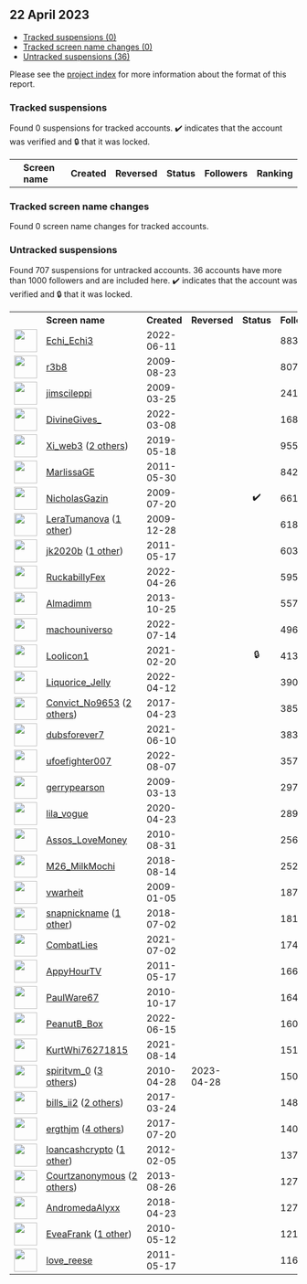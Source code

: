 ## 22 April 2023

* [Tracked suspensions (0)](#tracked-suspensions)
* [Tracked screen name changes (0)](#tracked-screen-name-changes)
* [Untracked suspensions (36)](#untracked-suspensions)

Please see the [project index](https://github.com/travisbrown/twitter-watch) for more information about the format of this report.

### Tracked suspensions

Found 0 suspensions for tracked accounts.
  ✔️ indicates that the account was verified and 🔒 that it was locked.

<table>
    <tr>
        <th></th>
        <th align="left">Screen name</th>
        <th align="left">Created</th>
        <th align="left">Reversed</th>
        <th align="left">Status</th>
        <th align="left">Followers</th>
        <th align="left">Ranking</th></tr>
    </tr></table>

### Tracked screen name changes

Found 0 screen name changes for tracked accounts.

### Untracked suspensions

Found 707 suspensions for untracked accounts.
36 accounts have more than 1000 followers and are included here.
  ✔️ indicates that the account was verified and 🔒 that it was locked.

<table>
    <tr>
        <th></th>
        <th align="left">Screen name</th>
        <th align="left">Created</th>
        <th align="left">Reversed</th>
        <th align="left">Status</th>
        <th align="left">Followers</th>
    </tr>
        <tr>
            <td><a href="https://twitter.com/intent/user?user_id=1535652111903780864">
                <img src="https://pbs.twimg.com/profile_images/1591347998340308992/hkDjoaYL_normal.jpg" width="40px" height="40px" align="center"/></a>
            </td>
            <td>
                <a href="https://twitter.com/Echi_Echi3">Echi_Echi3</a></td>
            <td>2022-06-11</td>
            <td></td>
            <td align="center"></td>
            <td>88385</td>
        </tr>
        <tr>
            <td><a href="https://twitter.com/intent/user?user_id=68143896">
                <img src="https://pbs.twimg.com/profile_images/1463375794185838593/UEZQg5TP_normal.jpg" width="40px" height="40px" align="center"/></a>
            </td>
            <td>
                <a href="https://twitter.com/r3b8">r3b8</a></td>
            <td>2009-08-23</td>
            <td></td>
            <td align="center"></td>
            <td>80740</td>
        </tr>
        <tr>
            <td><a href="https://twitter.com/intent/user?user_id=26426586">
                <img src="https://pbs.twimg.com/profile_images/1360851758407327745/lsD-FTkZ_normal.jpg" width="40px" height="40px" align="center"/></a>
            </td>
            <td>
                <a href="https://twitter.com/jimscileppi">jimscileppi</a></td>
            <td>2009-03-25</td>
            <td></td>
            <td align="center"></td>
            <td>24151</td>
        </tr>
        <tr>
            <td><a href="https://twitter.com/intent/user?user_id=1501263414060060674">
                <img src="https://pbs.twimg.com/profile_images/1594466900662272002/2E_Dh6Mn_normal.jpg" width="40px" height="40px" align="center"/></a>
            </td>
            <td>
                <a href="https://twitter.com/DivineGives_">DivineGives_</a></td>
            <td>2022-03-08</td>
            <td></td>
            <td align="center"></td>
            <td>16808</td>
        </tr>
        <tr>
            <td><a href="https://twitter.com/intent/user?user_id=1129683600931205121">
                <img src="https://pbs.twimg.com/profile_images/1595929896710184960/SHaTddD2_normal.jpg" width="40px" height="40px" align="center"/></a>
            </td>
            <td>
                <a href="https://twitter.com/Xi_web3">Xi_web3</a>&nbsp;(<a href="https://api.memory.lol/v1/tw/id/1129683600931205121">2 others</a>)&nbsp;</td>
            <td>2019-05-18</td>
            <td></td>
            <td align="center"></td>
            <td>9550</td>
        </tr>
        <tr>
            <td><a href="https://twitter.com/intent/user?user_id=307758511">
                <img src="https://pbs.twimg.com/profile_images/2761954205/94dc041bbd74b1f8c36fd806fc650640_normal.jpeg" width="40px" height="40px" align="center"/></a>
            </td>
            <td>
                <a href="https://twitter.com/MarlissaGE">MarlissaGE</a></td>
            <td>2011-05-30</td>
            <td></td>
            <td align="center"></td>
            <td>8421</td>
        </tr>
        <tr>
            <td><a href="https://twitter.com/intent/user?user_id=58587591">
                <img src="https://pbs.twimg.com/profile_images/1023438615983075333/EYnqcFYG_normal.jpg" width="40px" height="40px" align="center"/></a>
            </td>
            <td>
                <a href="https://twitter.com/NicholasGazin">NicholasGazin</a></td>
            <td>2009-07-20</td>
            <td></td>
            <td align="center">✔️</td>
            <td>6612</td>
        </tr>
        <tr>
            <td><a href="https://twitter.com/intent/user?user_id=99954579">
                <img src="https://pbs.twimg.com/profile_images/1579785416315752449/XSa0Ine4_normal.jpg" width="40px" height="40px" align="center"/></a>
            </td>
            <td>
                <a href="https://twitter.com/LeraTumanova">LeraTumanova</a>&nbsp;(<a href="https://api.memory.lol/v1/tw/id/99954579">1 other</a>)&nbsp;</td>
            <td>2009-12-28</td>
            <td></td>
            <td align="center"></td>
            <td>6180</td>
        </tr>
        <tr>
            <td><a href="https://twitter.com/intent/user?user_id=300055269">
                <img src="https://pbs.twimg.com/profile_images/1335405525371011072/kjkBe1q__normal.jpg" width="40px" height="40px" align="center"/></a>
            </td>
            <td>
                <a href="https://twitter.com/jk2020b">jk2020b</a>&nbsp;(<a href="https://api.memory.lol/v1/tw/id/300055269">1 other</a>)&nbsp;</td>
            <td>2011-05-17</td>
            <td></td>
            <td align="center"></td>
            <td>6033</td>
        </tr>
        <tr>
            <td><a href="https://twitter.com/intent/user?user_id=1519028980048879619">
                <img src="https://pbs.twimg.com/profile_images/1519033217663311879/sY5xLYJ-_normal.jpg" width="40px" height="40px" align="center"/></a>
            </td>
            <td>
                <a href="https://twitter.com/RuckabillyFex">RuckabillyFex</a></td>
            <td>2022-04-26</td>
            <td></td>
            <td align="center"></td>
            <td>5956</td>
        </tr>
        <tr>
            <td><a href="https://twitter.com/intent/user?user_id=2153089943">
                <img src="https://pbs.twimg.com/profile_images/1274312279220203521/LPhqBrEy_normal.jpg" width="40px" height="40px" align="center"/></a>
            </td>
            <td>
                <a href="https://twitter.com/Almadimm">Almadimm</a></td>
            <td>2013-10-25</td>
            <td></td>
            <td align="center"></td>
            <td>5578</td>
        </tr>
        <tr>
            <td><a href="https://twitter.com/intent/user?user_id=1547652365880217600">
                <img src="https://pbs.twimg.com/profile_images/1568737274271092737/2f-Dsfq1_normal.jpg" width="40px" height="40px" align="center"/></a>
            </td>
            <td>
                <a href="https://twitter.com/machouniverso">machouniverso</a></td>
            <td>2022-07-14</td>
            <td></td>
            <td align="center"></td>
            <td>4964</td>
        </tr>
        <tr>
            <td><a href="https://twitter.com/intent/user?user_id=1362925743920078849">
                <img src="https://pbs.twimg.com/profile_images/1598269273344036864/TNmUHjDz_normal.jpg" width="40px" height="40px" align="center"/></a>
            </td>
            <td>
                <a href="https://twitter.com/Loolicon1">Loolicon1</a></td>
            <td>2021-02-20</td>
            <td></td>
            <td align="center">🔒</td>
            <td>4130</td>
        </tr>
        <tr>
            <td><a href="https://twitter.com/intent/user?user_id=1513854947380842502">
                <img src="https://pbs.twimg.com/profile_images/1513860039026819073/FQCqaLOG_normal.jpg" width="40px" height="40px" align="center"/></a>
            </td>
            <td>
                <a href="https://twitter.com/Liquorice_Jelly">Liquorice_Jelly</a></td>
            <td>2022-04-12</td>
            <td></td>
            <td align="center"></td>
            <td>3901</td>
        </tr>
        <tr>
            <td><a href="https://twitter.com/intent/user?user_id=855936148404748289">
                <img src="https://pbs.twimg.com/profile_images/1598853363797348353/JDxEeL20_normal.jpg" width="40px" height="40px" align="center"/></a>
            </td>
            <td>
                <a href="https://twitter.com/Convict_No9653">Convict_No9653</a>&nbsp;(<a href="https://api.memory.lol/v1/tw/id/855936148404748289">2 others</a>)&nbsp;</td>
            <td>2017-04-23</td>
            <td></td>
            <td align="center"></td>
            <td>3858</td>
        </tr>
        <tr>
            <td><a href="https://twitter.com/intent/user?user_id=1402813444634599427">
                <img src="https://pbs.twimg.com/profile_images/1538427031150632960/4QT9sQd7_normal.jpg" width="40px" height="40px" align="center"/></a>
            </td>
            <td>
                <a href="https://twitter.com/dubsforever7">dubsforever7</a></td>
            <td>2021-06-10</td>
            <td></td>
            <td align="center"></td>
            <td>3833</td>
        </tr>
        <tr>
            <td><a href="https://twitter.com/intent/user?user_id=1556068534773587968">
                <img src="https://pbs.twimg.com/profile_images/1572290534730760193/BUH4Y8Jx_normal.jpg" width="40px" height="40px" align="center"/></a>
            </td>
            <td>
                <a href="https://twitter.com/ufoefighter007">ufoefighter007</a></td>
            <td>2022-08-07</td>
            <td></td>
            <td align="center"></td>
            <td>3578</td>
        </tr>
        <tr>
            <td><a href="https://twitter.com/intent/user?user_id=24133791">
                <img src="https://pbs.twimg.com/profile_images/583411446349864960/-P5iultk_normal.jpg" width="40px" height="40px" align="center"/></a>
            </td>
            <td>
                <a href="https://twitter.com/gerrypearson">gerrypearson</a></td>
            <td>2009-03-13</td>
            <td></td>
            <td align="center"></td>
            <td>2976</td>
        </tr>
        <tr>
            <td><a href="https://twitter.com/intent/user?user_id=1253255964494565376">
                <img src="https://pbs.twimg.com/profile_images/1312179171251179522/QTjv-gII_normal.jpg" width="40px" height="40px" align="center"/></a>
            </td>
            <td>
                <a href="https://twitter.com/lila_vogue">lila_vogue</a></td>
            <td>2020-04-23</td>
            <td></td>
            <td align="center"></td>
            <td>2893</td>
        </tr>
        <tr>
            <td><a href="https://twitter.com/intent/user?user_id=185171558">
                <img src="https://pbs.twimg.com/profile_images/958792113554149377/-V1riFvF_normal.jpg" width="40px" height="40px" align="center"/></a>
            </td>
            <td>
                <a href="https://twitter.com/Assos_LoveMoney">Assos_LoveMoney</a></td>
            <td>2010-08-31</td>
            <td></td>
            <td align="center"></td>
            <td>2565</td>
        </tr>
        <tr>
            <td><a href="https://twitter.com/intent/user?user_id=1029206453121208320">
                <img src="https://pbs.twimg.com/profile_images/1591867261848940544/H04BaYy9_normal.jpg" width="40px" height="40px" align="center"/></a>
            </td>
            <td>
                <a href="https://twitter.com/M26_MilkMochi">M26_MilkMochi</a></td>
            <td>2018-08-14</td>
            <td></td>
            <td align="center"></td>
            <td>2527</td>
        </tr>
        <tr>
            <td><a href="https://twitter.com/intent/user?user_id=18624160">
                <img src="https://pbs.twimg.com/profile_images/1066904555839836160/y39G4dG5_normal.jpg" width="40px" height="40px" align="center"/></a>
            </td>
            <td>
                <a href="https://twitter.com/vwarheit">vwarheit</a></td>
            <td>2009-01-05</td>
            <td></td>
            <td align="center"></td>
            <td>1872</td>
        </tr>
        <tr>
            <td><a href="https://twitter.com/intent/user?user_id=1013622132176064512">
                <img src="https://pbs.twimg.com/profile_images/1148181895366107136/FodW9mwY_normal.png" width="40px" height="40px" align="center"/></a>
            </td>
            <td>
                <a href="https://twitter.com/snapnickname">snapnickname</a>&nbsp;(<a href="https://api.memory.lol/v1/tw/id/1013622132176064512">1 other</a>)&nbsp;</td>
            <td>2018-07-02</td>
            <td></td>
            <td align="center"></td>
            <td>1819</td>
        </tr>
        <tr>
            <td><a href="https://twitter.com/intent/user?user_id=1411050522132598791">
                <img src="https://pbs.twimg.com/profile_images/1579125347936632832/Up2vIiAu_normal.jpg" width="40px" height="40px" align="center"/></a>
            </td>
            <td>
                <a href="https://twitter.com/CombatLies">CombatLies</a></td>
            <td>2021-07-02</td>
            <td></td>
            <td align="center"></td>
            <td>1749</td>
        </tr>
        <tr>
            <td><a href="https://twitter.com/intent/user?user_id=300028554">
                <img src="https://pbs.twimg.com/profile_images/1368760492/appyhourtv_icon2_normal.png" width="40px" height="40px" align="center"/></a>
            </td>
            <td>
                <a href="https://twitter.com/AppyHourTV">AppyHourTV</a></td>
            <td>2011-05-17</td>
            <td></td>
            <td align="center"></td>
            <td>1664</td>
        </tr>
        <tr>
            <td><a href="https://twitter.com/intent/user?user_id=204013387">
                <img src="https://pbs.twimg.com/profile_images/1368202532372295681/XNWl_oLd_normal.jpg" width="40px" height="40px" align="center"/></a>
            </td>
            <td>
                <a href="https://twitter.com/PaulWare67">PaulWare67</a></td>
            <td>2010-10-17</td>
            <td></td>
            <td align="center"></td>
            <td>1644</td>
        </tr>
        <tr>
            <td><a href="https://twitter.com/intent/user?user_id=1537074687091519488">
                <img src="https://pbs.twimg.com/profile_images/1589109530184802305/CSCraBZ2_normal.jpg" width="40px" height="40px" align="center"/></a>
            </td>
            <td>
                <a href="https://twitter.com/PeanutB_Box">PeanutB_Box</a></td>
            <td>2022-06-15</td>
            <td></td>
            <td align="center"></td>
            <td>1604</td>
        </tr>
        <tr>
            <td><a href="https://twitter.com/intent/user?user_id=1426340273286680587">
                <img src="https://pbs.twimg.com/profile_images/1465051186713796612/s5UCProH_normal.jpg" width="40px" height="40px" align="center"/></a>
            </td>
            <td>
                <a href="https://twitter.com/KurtWhi76271815">KurtWhi76271815</a></td>
            <td>2021-08-14</td>
            <td></td>
            <td align="center"></td>
            <td>1512</td>
        </tr>
        <tr>
            <td><a href="https://twitter.com/intent/user?user_id=138157973">
                <img src="https://pbs.twimg.com/profile_images/1568450897830907905/C9KTX-1J_normal.jpg" width="40px" height="40px" align="center"/></a>
            </td>
            <td>
                <a href="https://twitter.com/spiritvm_0">spiritvm_0</a>&nbsp;(<a href="https://api.memory.lol/v1/tw/id/138157973">3 others</a>)&nbsp;</td>
            <td>2010-04-28</td>
            <td>2023-04-28</td>
            <td align="center"></td>
            <td>1502</td>
        </tr>
        <tr>
            <td><a href="https://twitter.com/intent/user?user_id=845234710917861376">
                <img src="https://pbs.twimg.com/profile_images/1585204427320954880/D-puHbhQ_normal.jpg" width="40px" height="40px" align="center"/></a>
            </td>
            <td>
                <a href="https://twitter.com/bills_ii2">bills_ii2</a>&nbsp;(<a href="https://api.memory.lol/v1/tw/id/845234710917861376">2 others</a>)&nbsp;</td>
            <td>2017-03-24</td>
            <td></td>
            <td align="center"></td>
            <td>1489</td>
        </tr>
        <tr>
            <td><a href="https://twitter.com/intent/user?user_id=887995052135374848">
                <img src="https://pbs.twimg.com/profile_images/1557340401513922560/1NYIc3R2_normal.jpg" width="40px" height="40px" align="center"/></a>
            </td>
            <td>
                <a href="https://twitter.com/ergthjm">ergthjm</a>&nbsp;(<a href="https://api.memory.lol/v1/tw/id/887995052135374848">4 others</a>)&nbsp;</td>
            <td>2017-07-20</td>
            <td></td>
            <td align="center"></td>
            <td>1401</td>
        </tr>
        <tr>
            <td><a href="https://twitter.com/intent/user?user_id=484233054">
                <img src="https://pbs.twimg.com/profile_images/378800000011406197/fdb3a2849ec91140bada006d0a4cf788_normal.jpeg" width="40px" height="40px" align="center"/></a>
            </td>
            <td>
                <a href="https://twitter.com/loancashcrypto">loancashcrypto</a>&nbsp;(<a href="https://api.memory.lol/v1/tw/id/484233054">1 other</a>)&nbsp;</td>
            <td>2012-02-05</td>
            <td></td>
            <td align="center"></td>
            <td>1378</td>
        </tr>
        <tr>
            <td><a href="https://twitter.com/intent/user?user_id=1701447290">
                <img src="https://pbs.twimg.com/profile_images/1595344131953508352/4vkepx9e_normal.jpg" width="40px" height="40px" align="center"/></a>
            </td>
            <td>
                <a href="https://twitter.com/Courtzanonymous">Courtzanonymous</a>&nbsp;(<a href="https://api.memory.lol/v1/tw/id/1701447290">2 others</a>)&nbsp;</td>
            <td>2013-08-26</td>
            <td></td>
            <td align="center"></td>
            <td>1278</td>
        </tr>
        <tr>
            <td><a href="https://twitter.com/intent/user?user_id=988326403589406720">
                <img src="https://pbs.twimg.com/profile_images/988330490636722177/11IvFGwi_normal.jpg" width="40px" height="40px" align="center"/></a>
            </td>
            <td>
                <a href="https://twitter.com/AndromedaAlyxx">AndromedaAlyxx</a></td>
            <td>2018-04-23</td>
            <td></td>
            <td align="center"></td>
            <td>1278</td>
        </tr>
        <tr>
            <td><a href="https://twitter.com/intent/user?user_id=143119861">
                <img src="https://pbs.twimg.com/profile_images/1080463201777713155/sJvsOW1R_normal.jpg" width="40px" height="40px" align="center"/></a>
            </td>
            <td>
                <a href="https://twitter.com/EveaFrank">EveaFrank</a>&nbsp;(<a href="https://api.memory.lol/v1/tw/id/143119861">1 other</a>)&nbsp;</td>
            <td>2010-05-12</td>
            <td></td>
            <td align="center"></td>
            <td>1211</td>
        </tr>
        <tr>
            <td><a href="https://twitter.com/intent/user?user_id=300121867">
                <img src="https://pbs.twimg.com/profile_images/955992090302992385/rfkOr_U8_normal.jpg" width="40px" height="40px" align="center"/></a>
            </td>
            <td>
                <a href="https://twitter.com/love_reese">love_reese</a></td>
            <td>2011-05-17</td>
            <td></td>
            <td align="center"></td>
            <td>1166</td>
        </tr></table>

